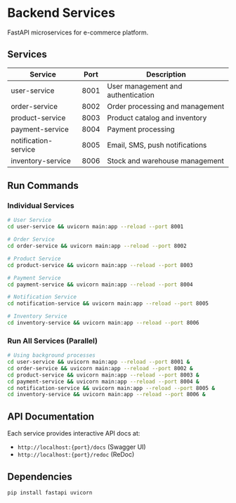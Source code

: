 # Backend Services

FastAPI microservices for e-commerce platform.

## Services

| Service | Port | Description |
|---------|------|-------------|
| user-service | 8001 | User management and authentication |
| order-service | 8002 | Order processing and management |
| product-service | 8003 | Product catalog and inventory |
| payment-service | 8004 | Payment processing |
| notification-service | 8005 | Email, SMS, push notifications |
| inventory-service | 8006 | Stock and warehouse management |

## Run Commands

### Individual Services
```bash
# User Service
cd user-service && uvicorn main:app --reload --port 8001

# Order Service  
cd order-service && uvicorn main:app --reload --port 8002

# Product Service
cd product-service && uvicorn main:app --reload --port 8003

# Payment Service
cd payment-service && uvicorn main:app --reload --port 8004

# Notification Service
cd notification-service && uvicorn main:app --reload --port 8005

# Inventory Service
cd inventory-service && uvicorn main:app --reload --port 8006
```

### Run All Services (Parallel)
```bash
# Using background processes
cd user-service && uvicorn main:app --reload --port 8001 &
cd order-service && uvicorn main:app --reload --port 8002 &
cd product-service && uvicorn main:app --reload --port 8003 &
cd payment-service && uvicorn main:app --reload --port 8004 &
cd notification-service && uvicorn main:app --reload --port 8005 &
cd inventory-service && uvicorn main:app --reload --port 8006 &
```

## API Documentation
Each service provides interactive API docs at:
- `http://localhost:{port}/docs` (Swagger UI)
- `http://localhost:{port}/redoc` (ReDoc)

## Dependencies
```bash
pip install fastapi uvicorn
```